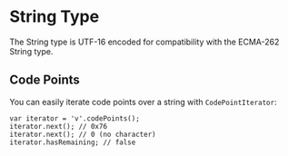 # String Type

The String type is UTF-16 encoded for compatibility with the ECMA-262 String type.

## Code Points

You can easily iterate code points over a string with `CodePointIterator`:

```
var iterator = 'v'.codePoints();
iterator.next(); // 0x76
iterator.next(); // 0 (no character)
iterator.hasRemaining; // false
```
